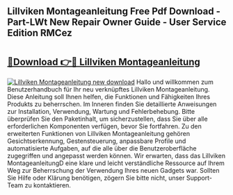 ## Lillviken Montageanleitung Free Pdf Download - Part-LWt New Repair Owner Guide - User Service Edition RMCez

# <h2><a href="http://df73x5x.blite.top/?on=Lillviken+Montageanleitung">🔗Download 👉🔴 Lillviken Montageanleitung</a></h2>

[![Lillviken Montageanleitung new download](https://i.imgur.com/lujVjoI.png)](http://df73x5x.blite.top/?on=Lillviken+Montageanleitung)
Hallo und willkommen zum Benutzerhandbuch für Ihr neu verknüpftes Lillviken Montageanleitung. Diese Anleitung soll Ihnen helfen, die Funktionen und Fähigkeiten Ihres Produkts zu beherrschen. Im Inneren finden Sie detaillierte Anweisungen zur Installation, Verwendung, Wartung und Fehlerbehebung. Bitte überprüfen Sie den Paketinhalt, um sicherzustellen, dass Sie über alle erforderlichen Komponenten verfügen, bevor Sie fortfahren. Zu den erweiterten Funktionen von Lillviken Montageanleitung gehören Gesichtserkennung, Gestensteuerung, anpassbare Profile und automatisierte Aufgaben, auf die alle über die Benutzeroberfläche zugegriffen und angepasst werden können. Wir erwarten, dass das Lillviken MontageanleitungD eine klare und leicht verständliche Ressource auf Ihrem Weg zur Beherrschung der Verwendung Ihres neuen Gadgets war. Sollten Sie Hilfe oder Klärung benötigen, zögern Sie bitte nicht, unser Support-Team zu kontaktieren.
